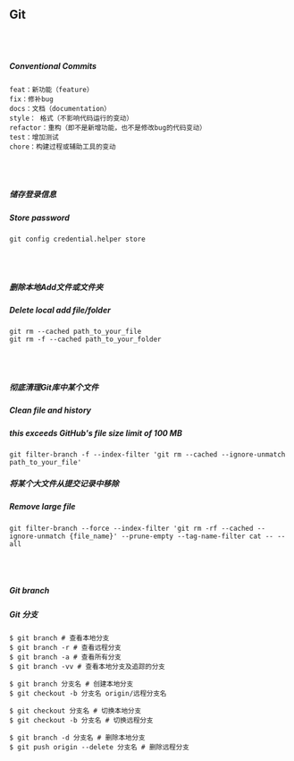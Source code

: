 ## Git

<br /><br />

##### Conventional Commits

```
feat：新功能（feature）
fix：修补bug
docs：文档（documentation）
style： 格式（不影响代码运行的变动）
refactor：重构（即不是新增功能，也不是修改bug的代码变动）
test：增加测试
chore：构建过程或辅助工具的变动
```

<br /><br />

##### 储存登录信息
##### Store password

```
git config credential.helper store
```

<br /><br />

##### 删除本地Add文件或文件夹
##### Delete local add file/folder

```
git rm --cached path_to_your_file
git rm -f --cached path_to_your_folder
```

<br /><br />

##### 彻底清理Git库中某个文件
##### Clean file and history
##### this exceeds GitHub's file size limit of 100 MB

```
git filter-branch -f --index-filter 'git rm --cached --ignore-unmatch path_to_your_file'
```

##### 将某个大文件从提交记录中移除
##### Remove large file

```
git filter-branch --force --index-filter 'git rm -rf --cached --ignore-unmatch {file_name}' --prune-empty --tag-name-filter cat -- --all
```

<br /><br />

##### Git branch
##### Git 分支

```
$ git branch # 查看本地分支
$ git branch -r # 查看远程分支
$ git branch -a # 查看所有分支
$ git branch -vv # 查看本地分支及追踪的分支

$ git branch 分支名 # 创建本地分支
$ git checkout -b 分支名 origin/远程分支名 

$ git checkout 分支名 # 切换本地分支
$ git checkout -b 分支名 # 切换远程分支

$ git branch -d 分支名 # 删除本地分支
$ git push origin --delete 分支名 # 删除远程分支
```